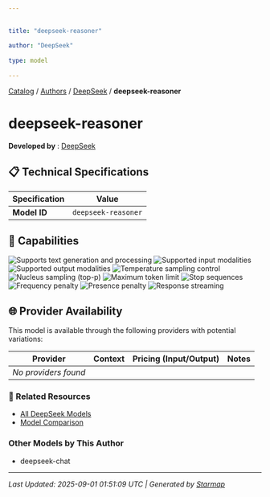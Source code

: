 ```yaml
---
  
  
title: "deepseek-reasoner"
  
author: "DeepSeek"
  
type: model
  
---
```

  
  
  
[Catalog](../../../..) / [Authors](../../..) / [DeepSeek](../..) / **deepseek-reasoner**
  
  
# deepseek-reasoner
  
**Developed by**
: 
[DeepSeek](../)
  
  
## 📋 Technical Specifications
  
| Specification | Value |
|---------|---------|
| **Model ID** | `deepseek-reasoner` |

  
## 🎯 Capabilities
  
![Supports text generation and processing](https://img.shields.io/badge/text-✓-blue) ![Supported input modalities](https://img.shields.io/badge/input-text-teal) ![Supported output modalities](https://img.shields.io/badge/output-text-cyan) ![Temperature sampling control](https://img.shields.io/badge/temperature-core-red) ![Nucleus sampling (top-p)](https://img.shields.io/badge/top__p-core-red) ![Maximum token limit](https://img.shields.io/badge/max__tokens-core-blue) ![Stop sequences](https://img.shields.io/badge/stop-core-blue) ![Frequency penalty](https://img.shields.io/badge/frequency__penalty-core-purple) ![Presence penalty](https://img.shields.io/badge/presence__penalty-core-purple) ![Response streaming](https://img.shields.io/badge/streaming-✓-cyan)
  
  
## 🌐 Provider Availability
  
This model is available through the following providers with potential variations:
  
  
| Provider | Context | Pricing (Input/Output) | Notes |
|---------|---------|---------|---------|
| *No providers found* |  |  |  |

  
### 🔗 Related Resources
  
- [All DeepSeek Models](../)
- [Model Comparison](../../../../models/)
  
  
### Other Models by This Author
  
- deepseek-chat
  
---
*Last Updated: 2025-09-01 01:51:09 UTC | Generated by [Starmap](https://github.com/agentstation/starmap)*
